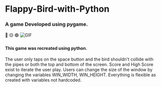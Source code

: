# Flappy-Bird-with-Python
### A game Developed using pygame.
:red_circle: :yellow_circle: :green_circle:
![GIF](https://github.com/Abdelrahmanhassan1/My-Assets/blob/master/Flappy%20Bird.gif)

#### This game was recreated using python.

The user only taps on the space button and the bird shouldn't collide with the pipes or both the top and bottom of the screen.
Score and High Score exist to iterate the user play. 
Users can change the size of the window by changing the variables WIN_WIDTH, WIN_HEIGHT. Everything is flexible as created with variables not hardcoded.
